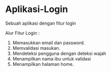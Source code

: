 # Aplikasi-Login
Sebuah aplikasi dengan fitur login

Alur Fitur Login :
1. Memasukkan email dan password.
2. Memvalidasi masukan.
3. Mendeteksi pengguna dengan deteksi wajah
4. Menampilkan nama ibu untuk validasi
5. Menampilkan halaman home.
